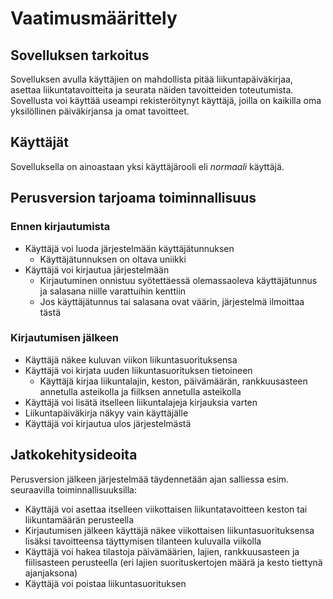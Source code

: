 # Vaatimusmäärittely

## Sovelluksen tarkoitus

Sovelluksen avulla käyttäjien on mahdollista pitää liikuntapäiväkirjaa, 
asettaa liikuntatavoitteita ja seurata näiden tavoitteiden toteutumista. 
Sovellusta voi käyttää useampi rekisteröitynyt käyttäjä, joilla on 
kaikilla oma yksilöllinen päiväkirjansa ja omat tavoitteet.

## Käyttäjät

Sovelluksella on ainoastaan yksi käyttäjärooli eli *normaali* käyttäjä. 

## Perusversion tarjoama toiminnallisuus

### Ennen kirjautumista

- Käyttäjä voi luoda järjestelmään käyttäjätunnuksen
	- Käyttäjätunnuksen on oltava uniikki
- Käyttäjä voi kirjautua järjestelmään 
	- Kirjautuminen onnistuu syötettäessä olemassaoleva käyttäjätunnus 
ja salasana niille varattuihin kenttiin
	- Jos käyttäjätunnus tai salasana ovat väärin, järjestelmä 
ilmoittaa tästä

### Kirjautumisen jälkeen
- Käyttäjä näkee kuluvan viikon liikuntasuorituksensa
- Käyttäjä voi kirjata uuden liikuntasuorituksen tietoineen
	- Käyttäjä kirjaa liikuntalajin, keston, päivämäärän, rankkuusasteen annetulla 
asteikolla ja fiilksen annetulla asteikolla
- Käyttäjä voi lisätä itselleen liikuntalajeja kirjauksia varten  
- Liikuntapäiväkirja näkyy vain käyttäjälle
- Käyttäjä voi kirjautua ulos järjestelmästä

## Jatkokehitysideoita

Perusversion jälkeen järjestelmää täydennetään ajan salliessa esim. seuraavilla 
toiminnallisuuksilla:

- Käyttäjä voi asettaa itselleen viikottaisen liikuntatavoitteen keston tai liikuntamäärän 
perusteella
- Kirjautumisen jälkeen käyttäjä näkee viikottaisen liikuntasuorituksensa lisäksi tavoitteensa 
täyttymisen tilanteen kuluvalla viikolla
- Käyttäjä voi hakea tilastoja päivämäärien, lajien, rankkuusasteen ja fiilisasteen 
perusteella (eri lajien suorituskertojen määrä ja 
kesto tiettynä ajanjaksona)
- Käyttäjä voi poistaa liikuntasuorituksen
  
